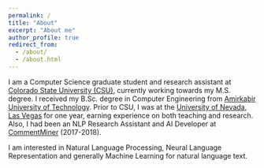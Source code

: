 ```yaml
---
permalink: /
title: "About"
excerpt: "About me"
author_profile: true
redirect_from: 
  - /about/
  - /about.html
---
```


I am a Computer Science graduate student and research assistant at [Colorado State University (CSU)](https://www.colostate.edu), currently working towards my M.S. degree. I received my B.Sc. degree in Computer Engineering from [Amirkabir University of Technology](http://aut.ac.ir/aut/). Prior to CSU, I was at the [University of Nevada, Las Vegas](https://unlv.edu) for one year, earning experience on both teaching and research. Also, I had been an NLP Research Assistant and AI Developer at [CommentMiner](http://www.commentminer.ir/) (2017-2018).

I am interested in Natural Language Processing, Neural Language Representation and generally Machine Learning for natural language text.
